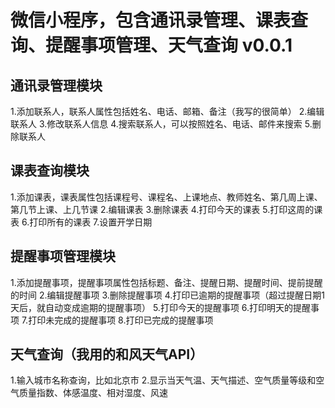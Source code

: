# 微信小程序，包含通讯录管理、课表查询、提醒事项管理、天气查询 v0.0.1
## 通讯录管理模块
1.添加联系人，联系人属性包括姓名、电话、邮箱、备注（我写的很简单）
2.编辑联系人
3.修改联系人信息
4.搜索联系人，可以按照姓名、电话、邮件来搜索
5.删除联系人

## 课表查询模块
1.添加课表，课表属性包括课程号、课程名、上课地点、教师姓名、第几周上课、第几节上课、上几节课
2.编辑课表
3.删除课表
4.打印今天的课表
5.打印这周的课表
6.打印所有的课表
7.设置开学日期

## 提醒事项管理模块
1.添加提醒事项，提醒事项属性包括标题、备注、提醒日期、提醒时间、提前提醒的时间
2.编辑提醒事项
3.删除提醒事项
4.打印已逾期的提醒事项（超过提醒日期1天后，就自动变成逾期的提醒事项）
5.打印今天的提醒事项
6.打印明天的提醒事项
7.打印未完成的提醒事项
8.打印已完成的提醒事项

## 天气查询（我用的和风天气API）
1.输入城市名称查询，比如北京市
2.显示当天气温、天气描述、空气质量等级和空气质量指数、体感温度、相对湿度、风速
